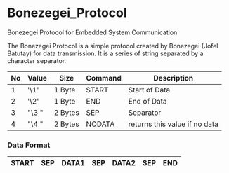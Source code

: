 # Bonezegei_Protocol
Bonezegei Protocol for Embedded System Communication

The Bonezegei Protocol is a simple protocol created by Bonezegei (Jofel Batutay) for data transmission. It is a series of string separated by a character separator. 


 | No    |Value | Size  |  Command    |        Description           |
 |-------|------|-------|-------------|------------------------------|
 |1      | '\1' |1 Byte |  START      | Start of Data                |
 |2      | '\2' |1 Byte |  END        | End of Data                  |
 |3      | "\3 "|2 Bytes|  SEP        | Separator                    |
 |4      | "\4 "|2 Bytes|  NODATA     | returns this value if no data|


### Data Format
 | START |  SEP  |        DATA1        |  SEP  |        DATA2        |  SEP  |  END  | 
 |-------|-------|---------------------|-------|---------------------|-------|-------|

 
